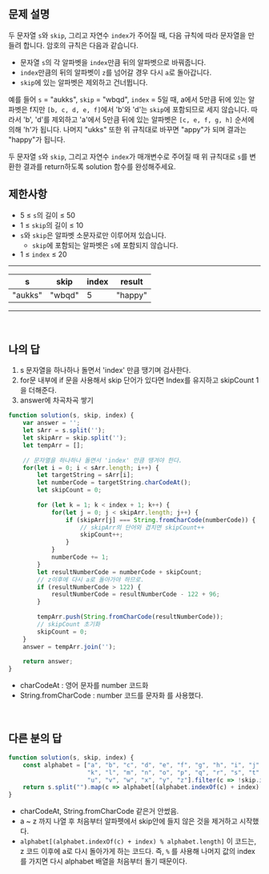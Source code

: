## 문제 설명
두 문자열 `s`와 `skip`, 그리고 자연수 `index`가 주어질 때, 다음 규칙에 따라 문자열을 만들려 합니다. 암호의 규칙은 다음과 같습니다.

-   문자열 `s`의 각 알파벳을 `index`만큼 뒤의 알파벳으로 바꿔줍니다.
-   `index`만큼의 뒤의 알파벳이 `z`를 넘어갈 경우 다시 `a`로 돌아갑니다.
-   `skip`에 있는 알파벳은 제외하고 건너뜁니다.

예를 들어 `s` = "aukks", `skip` = "wbqd", `index` = 5일 때, a에서 5만큼 뒤에 있는 알파벳은 f지만 `[b, c, d, e, f]`에서 'b'와 'd'는 `skip`에 포함되므로 세지 않습니다. 따라서 'b', 'd'를 제외하고 'a'에서 5만큼 뒤에 있는 알파벳은 `[c, e, f, g, h]` 순서에 의해 'h'가 됩니다. 나머지 "ukks" 또한 위 규칙대로 바꾸면 "appy"가 되며 결과는 "happy"가 됩니다.

두 문자열 `s`와 `skip`, 그리고 자연수 `index`가 매개변수로 주어질 때 위 규칙대로 `s`를 변환한 결과를 return하도록 solution 함수를 완성해주세요.

## 제한사항
-   5 ≤ `s`의 길이 ≤ 50
-   1 ≤ `skip`의 길이 ≤ 10
-   `s`와 `skip`은 알파벳 소문자로만 이루어져 있습니다.
    -   `skip`에 포함되는 알파벳은 `s`에 포함되지 않습니다.
-   1 ≤ `index` ≤ 20
---

| s       | skip   | index | result  |
| ------- | ------ | ----- | ------- |
| "aukks" | "wbqd" | 5     | "happy" |

---

<br/>

## 나의 답

1. s 문자열을 하나하나 돌면서 'index' 만큼 땡기며 검사한다.
2. for문 내부에 if 문을 사용해서 skip 단어가 있다면 Index를 유지하고 skipCount 1을 더해준다.
3. answer에 차곡차곡 쌓기

```js
function solution(s, skip, index) {
    var answer = '';
    let sArr = s.split('');
    let skipArr = skip.split('');
    let tempArr = [];
    
    // 문자열을 하나하나 돌면서 'index' 만큼 땡겨야 한다.
    for(let i = 0; i < sArr.length; i++) {
        let targetString = sArr[i];
        let numberCode = targetString.charCodeAt();
        let skipCount = 0;
        
        for (let k = 1; k < index + 1; k++) {
            for(let j = 0; j < skipArr.length; j++) {
                if (skipArr[j] === String.fromCharCode(numberCode)) {
                    // skipArr의 단어와 겹치면 skipCount++
                    skipCount++;
                }
            }
            numberCode += 1;
        }
        let resultNumberCode = numberCode + skipCount;
        // z이후에 다시 a로 돌아가야 하므로.
        if (resultNumberCode > 122) {
            resultNumberCode = resultNumberCode - 122 + 96;
        }
        
        tempArr.push(String.fromCharCode(resultNumberCode));
        // skipCount 초기화
        skipCount = 0;
    }
    answer = tempArr.join('');
    
    return answer;
}
```

- charCodeAt : 영어 문자를 number 코드화
- String.fromCharCode : number 코드를 문자화
를 사용했다. 

<br/>

## 다른 분의 답

```js
function solution(s, skip, index) {
    const alphabet = ["a", "b", "c", "d", "e", "f", "g", "h", "i", "j", 
                      "k", "l", "m", "n", "o", "p", "q", "r", "s", "t", 
                      "u", "v", "w", "x", "y", "z"].filter(c => !skip.includes(c));
    return s.split("").map(c => alphabet[(alphabet.indexOf(c) + index) % alphabet.length]).join("");
}
```

- charCodeAt, String.fromCharCode 같은거 안썼음.
- a  ~ z 까지 나열 후 처음부터 알파펫에서 skip안에 들지 않은 것을 제거하고 시작했다.
- `alphabet[(alphabet.indexOf(c) + index) % alphabet.length]` 이 코드는, z 코드 이후에 a로 다시 돌아가게 하는 코드다. 즉, `%` 를 사용해 나머지 값의 index를 가지면 다시 alphabet 배열을 처음부터 돌기 때문이다.
